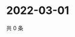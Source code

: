 # 2022-03-01

共 0 条

<!-- BEGIN WEIBO -->
<!-- 最后更新时间 Tue Mar 01 2022 00:17:28 GMT+0800 (China Standard Time) -->

<!-- END WEIBO -->
